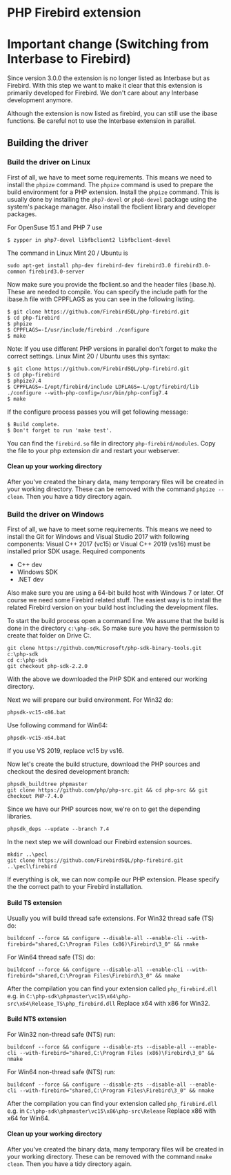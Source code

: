 # PHP Firebird extension

# Important change (Switching from Interbase to Firebird)

Since version 3.0.0 the extension is no longer listed as Interbase but as Firebird. With this step we want to make it clear that this extension is primarily developed for Firebird. We don't care about any Interbase development anymore.

Although the extension is now listed as firebird, you can still use the ibase functions.
Be careful not to use the Interbase extension in parallel.

## Building the driver

### Build the driver on Linux
First of all, we have to meet some requirements. This means we need to install the `phpize` command. The `phpize` command is used to prepare the build environment for a PHP extension.
Install the `phpize` command. This is usually done by installing the `php7-devel` or `php8-devel` package using the system's package manager. Also install the fbclient library and developer packages.

For OpenSuse 15.1 and PHP 7 use
```
$ zypper in php7-devel libfbclient2 libfbclient-devel
```

The command in Linux Mint 20 / Ubuntu is
```
sudo apt-get install php-dev firebird-dev firebird3.0 firebird3.0-common firebird3.0-server
```

Now make sure you provide the fbclient.so and the header files (ibase.h). These are needed to compile. You can specify the include path for the ibase.h file with CPPFLAGS as you can see in the following listing.
```
$ git clone https://github.com/FirebirdSQL/php-firebird.git
$ cd php-firebird
$ phpize
$ CPPFLAGS=-I/usr/include/firebird ./configure
$ make
```

Note: If you use different PHP versions in parallel don't forget to make the correct settings. Linux Mint 20 / Ubuntu uses this syntax:
```
$ git clone https://github.com/FirebirdSQL/php-firebird.git
$ cd php-firebird
$ phpize7.4
$ CPPFLAGS=-I/opt/firebird/include LDFLAGS=-L/opt/firebird/lib ./configure --with-php-config=/usr/bin/php-config7.4
$ make
```

If the configure process passes you will get following message:
```
$ Build complete.
$ Don't forget to run 'make test'.
```
You can find the `firebird.so` file in directory `php-firebird/modules`. Copy the file to your php extension dir and restart your webserver.

#### Clean up your working directory
After you've created the binary data, many temporary files will be created in your working directory. These can be removed with the command `phpize --clean`. Then you have a tidy directory again.

### Build the driver on Windows
First of all, we have to meet some requirements. This means we need to install the Git for Windows and Visual Studio 2017 with following components:
Visual C++ 2017 (vc15) or Visual C++ 2019 (vs16) must be installed prior SDK usage. Required components
- C++ dev
- Windows SDK
- .NET dev

Also make sure you are using a 64-bit build host with Windows 7 or later.
Of course we need some Firebird related stuff. The easiest way is to install the related Firebird version on your build host including the development files.

To start the build process open a command line. We assume that the build is done in the directory `c:\php-sdk`. So make sure you have the permission to create that folder on Drive C:.
```
git clone https://github.com/Microsoft/php-sdk-binary-tools.git c:\php-sdk
cd c:\php-sdk
git checkout php-sdk-2.2.0
```
With the above we downloaded the PHP SDK and entered our working directory. 

Next we will prepare our build environment.
For Win32 do:
```
phpsdk-vc15-x86.bat
```
Use following command for Win64:
```
phpsdk-vc15-x64.bat
```
If you use VS 2019, replace vc15 by vs16.

Now let's create the build structure, download the PHP sources and checkout the desired development branch:
```
phpsdk_buildtree phpmaster
git clone https://github.com/php/php-src.git && cd php-src && git checkout PHP-7.4.0
```

Since we have our PHP sources now, we're on to get the depending libraries.
```
phpsdk_deps --update --branch 7.4
```

In the next step we will download our Firebird extension sources.
```
mkdir ..\pecl
git clone https://github.com/FirebirdSQL/php-firebird.git ..\pecl\firebird
```

If everything is ok, we can now compile our PHP extension. Please specify the the correct path to your Firebird installation.

#### Build TS extension
Usually you will build thread safe extensions.
For Win32 thread safe (TS) do:
```
buildconf --force && configure --disable-all --enable-cli --with-firebird="shared,C:\Program Files (x86)\Firebird\3_0" && nmake
```
For Win64 thread safe (TS) do:
```
buildconf --force && configure --disable-all --enable-cli --with-firebird="shared,C:\Program Files\Firebird\3_0" && nmake
```
After the compilation you can find your extension called `php_firebird.dll` e.g. in `C:\php-sdk\phpmaster\vc15\x64\php-src\x64\Release_TS\php_firebird.dll`
Replace x64 with x86 for Win32.

#### Build NTS extension
For Win32 non-thread safe (NTS) run:
```
buildconf --force && configure --disable-zts --disable-all --enable-cli --with-firebird="shared,C:\Program Files (x86)\Firebird\3_0" && nmake
```
For Win64 non-thread safe (NTS) run:
```
buildconf --force && configure --disable-zts --disable-all --enable-cli --with-firebird="shared,C:\Program Files\Firebird\3_0" && nmake
```
After the compilation you can find your extension called `php_firebird.dll` e.g. in `C:\php-sdk\phpmaster\vc15\x86\php-src\Release`
Replace x86 with x64 for Win64.

#### Clean up your working directory
After you've created the binary data, many temporary files will be created in your working directory. These can be removed with the command `nmake clean`. Then you have a tidy directory again.




